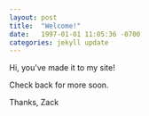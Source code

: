 ```yaml
---
layout: post
title:  "Welcome!"
date:   1997-01-01 11:05:36 -0700
categories: jekyll update
---
```

Hi, you've made it to my site!

Check back for more soon. 

Thanks,
Zack
